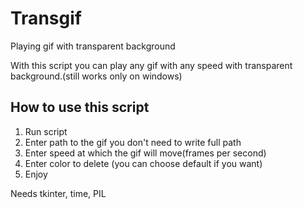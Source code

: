 # Transgif
Playing gif with transparent background

With this script you can play any gif with any speed with transparent background.(still works only on windows)

## How to use this script

1. Run script
2. Enter path to the gif you don't need to write full path
3. Enter speed at which the gif will move(frames per second)
4. Enter color to delete (you can choose default if you want)
5. Enjoy

Needs tkinter, time, PIL
